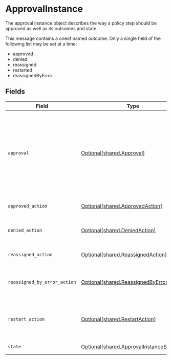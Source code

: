 # ApprovalInstance

The approval instance object describes the way a policy step should be approved as well as its outcomes and state.

This message contains a oneof named outcome. Only a single field of the following list may be set at a time:
  - approved
  - denied
  - reassigned
  - restarted
  - reassignedByError



## Fields

| Field                                                                                                                                                                                                                        | Type                                                                                                                                                                                                                         | Required                                                                                                                                                                                                                     | Description                                                                                                                                                                                                                  |
| ---------------------------------------------------------------------------------------------------------------------------------------------------------------------------------------------------------------------------- | ---------------------------------------------------------------------------------------------------------------------------------------------------------------------------------------------------------------------------- | ---------------------------------------------------------------------------------------------------------------------------------------------------------------------------------------------------------------------------- | ---------------------------------------------------------------------------------------------------------------------------------------------------------------------------------------------------------------------------- |
| `approval`                                                                                                                                                                                                                   | [Optional[shared.Approval]](../../models/shared/approval.md)                                                                                                                                                                 | :heavy_minus_sign:                                                                                                                                                                                                           | The Approval message.<br/><br/>This message contains a oneof named typ. Only a single field of the following list may be set at a time:<br/>  - users<br/>  - manager<br/>  - appOwners<br/>  - group<br/>  - self<br/>  - entitlementOwners<br/>  - expression<br/> |
| `approved_action`                                                                                                                                                                                                            | [Optional[shared.ApprovedAction]](../../models/shared/approvedaction.md)                                                                                                                                                     | :heavy_minus_sign:                                                                                                                                                                                                           | The approved action indicates that the approvalinstance had an outcome of approved.                                                                                                                                          |
| `denied_action`                                                                                                                                                                                                              | [Optional[shared.DeniedAction]](../../models/shared/deniedaction.md)                                                                                                                                                         | :heavy_minus_sign:                                                                                                                                                                                                           | The denied action indicates that the c1.api.policy.v1.ApprovalInstance had an outcome of denied.                                                                                                                             |
| `reassigned_action`                                                                                                                                                                                                          | [Optional[shared.ReassignedAction]](../../models/shared/reassignedaction.md)                                                                                                                                                 | :heavy_minus_sign:                                                                                                                                                                                                           | The ReassignedAction object describes the outcome of a policy step that has been reassigned.                                                                                                                                 |
| `reassigned_by_error_action`                                                                                                                                                                                                 | [Optional[shared.ReassignedByErrorAction]](../../models/shared/reassignedbyerroraction.md)                                                                                                                                   | :heavy_minus_sign:                                                                                                                                                                                                           | The ReassignedByErrorAction object describes the outcome of a policy step that has been reassigned because it had an error provisioning.                                                                                     |
| `restart_action`                                                                                                                                                                                                             | [Optional[shared.RestartAction]](../../models/shared/restartaction.md)                                                                                                                                                       | :heavy_minus_sign:                                                                                                                                                                                                           | The restart action describes the outcome of policy steps for when the task was restarted. This can be applied to multiple steps since restart skips all pending next steps.                                                  |
| `state`                                                                                                                                                                                                                      | [Optional[shared.ApprovalInstanceState]](../../models/shared/approvalinstancestate.md)                                                                                                                                       | :heavy_minus_sign:                                                                                                                                                                                                           | The state of the approval instance                                                                                                                                                                                           |